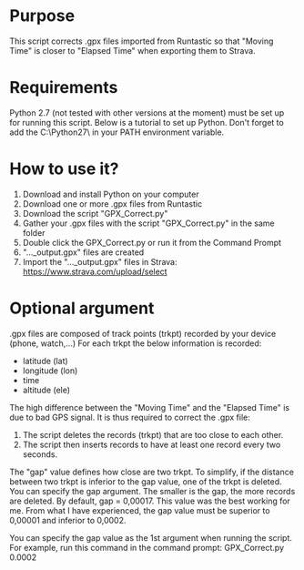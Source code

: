 # Purpose
This script corrects .gpx files imported from Runtastic so that "Moving Time" is closer to "Elapsed Time" when exporting them to Strava.

# Requirements
Python 2.7 (not tested with other versions at the moment) must be set up for running this script. Below is a tutorial to set up Python.
Don't forget to add the C:\Python27\ in your PATH environment variable.

# How to use it?
1. Download and install Python on your computer
2. Download one or more .gpx files from Runtastic
3. Download the script "GPX_Correct.py"
4. Gather your .gpx files with the script "GPX_Correct.py" in the same folder
5. Double click the GPX_Correct.py or run it from the Command Prompt
6. "..._output.gpx" files are created
7. Import the "..._output.gpx" files in Strava: https://www.strava.com/upload/select

# Optional argument
.gpx files are composed of track points (trkpt) recorded by your device (phone, watch,...)
For each trkpt the below information is recorded:
- latitude (lat)
- longitude (lon)
- time
- altitude (ele)

The high difference between the "Moving Time" and the "Elapsed Time" is due to bad GPS signal. It is thus required to correct the .gpx file:

1. The script deletes the records (trkpt) that are too close to each other. 
2. The script then inserts records to have at least one record every two seconds.

The "gap" value defines how close are two trkpt. To simplify, if the distance between two trkpt is inferior to the gap value, one of the trkpt is deleted. You can specify the gap argument. The smaller is the gap, the more records are deleted. 
By default, gap = 0,00017. This value was the best working for me.
From what I have experienced, the gap value must be superior to 0,00001 and inferior to 0,0002.

You can specify the gap value as the 1st argument when running the script.
For example, run this command in the command prompt: GPX_Correct.py 0.0002



